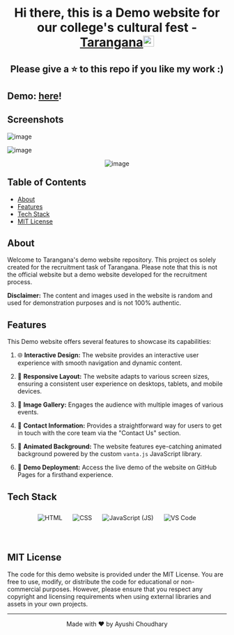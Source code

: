 

<div align="center">
   <h1>Hi there, this is a Demo website for our college's cultural fest -  <a href="https://ayushichoudhary-19.github.io/TaranganaWebsite/">Tarangana</a><img src="https://media.giphy.com/media/hvRJCLFzcasrR4ia7z/giphy.gif" width="25px"></h1>
</div>

<h2 align="center"> Please give a ⭐ to this repo if you like my work :) </h2>


## Demo: [here](https://ayushichoudhary-19.github.io/TaranganaWebsite/)!

## Screenshots
![image](https://github.com/ayushichoudhary-19/TaranganaWebsite/assets/73214455/712b0069-4ec0-4b58-8e32-4f961087a3a2)

![image](https://github.com/ayushichoudhary-19/TaranganaWebsite/assets/73214455/f44a95b2-4150-4b8a-b558-5222c07e5620 )

<div align="center" style="height: 10px;">

   ![image](https://github.com/ayushichoudhary-19/TaranganaWebsite/assets/73214455/7101c912-c858-49bf-8d64-7d21837097cf)

</div>




## Table of Contents

- [About](#about)
- [Features](#features)
- [Tech Stack](#tech-stack)
- [MIT License](#mit-license)

## About

Welcome to Tarangana's demo website repository. This project os solely created for the recruitment task of Tarangana. Please note that this is not the official website but a demo website developed for the recruitment process.

**Disclaimer:** The content and images used in the website is random and used for demonstration purposes and is not 100% authentic.

## Features

This Demo website offers several features to showcase its capabilities:

1. 🌐 **Interactive Design:** The website provides an interactive user experience with smooth navigation and dynamic content.

2. 📱 **Responsive Layout:** The website adapts to various screen sizes, ensuring a consistent user experience on desktops, tablets, and mobile devices.

3. 🎪 **Image Gallery:** Engages the audience with multiple images of various events.

4. 📧 **Contact Information:** Provides a straightforward way for users to get in touch with the core team via the "Contact Us" section.

6. 🌟 **Animated Background:** The website features eye-catching animated background powered by the custom `vanta.js` JavaScript library.

8. 🚀 **Demo Deployment:** Access the live demo of the website on GitHub Pages for a firsthand experience.


## Tech Stack

<p align="center">
  <img src="https://img.icons8.com/color/96/000000/html-5.png" alt="HTML" style="margin: 10px;">
  <img src="https://img.icons8.com/color/96/000000/css3.png" alt="CSS" style="margin: 10px;">
  <img src="https://img.icons8.com/color/96/000000/javascript.png" alt="JavaScript (JS)" style="margin: 10px;">
  <img src="https://img.icons8.com/color/96/000000/visual-studio-code-2019.png" alt="VS Code" style="margin: 10px;">

</p>
<br>


## MIT License

The code for this demo website is provided under the MIT License. You are free to use, modify, or distribute the code for educational or non-commercial purposes. However, please ensure that you respect any copyright and licensing requirements when using external libraries and assets in your own projects.

---

<p align="center">
    Made with ❤️ by Ayushi Choudhary
</p>

